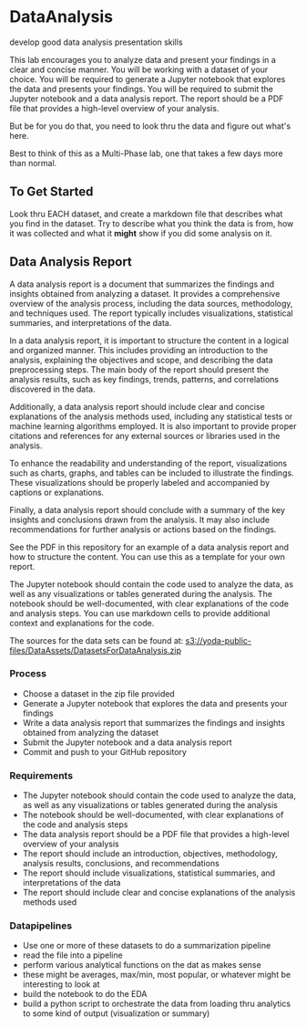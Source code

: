 # DataAnalysis
develop good data analysis presentation skills

This lab encourages you to analyze data and present your findings in a clear and concise manner. You will be working with a dataset of your choice. You will be required to generate a Jupyter notebook that explores the data and presents your findings. You will be required to submit the Jupyter notebook and a data analysis report. The report should be a PDF file that provides a high-level overview of your analysis.

But be for you do that, you need to look thru the data and figure out what's here.

Best to think of this as a Multi-Phase lab, one that takes a few days more than normal.

## To Get Started

Look thru EACH dataset, and create a markdown file that describes what you find in the dataset. 
Try to describe what you think the data is from, how it was collected and what it **might** show if you did some
analysis on it.

## Data Analysis Report

A data analysis report is a document that summarizes the findings and insights obtained from analyzing a dataset. It provides a comprehensive overview of the analysis process, including the data sources, methodology, and techniques used. The report typically includes visualizations, statistical summaries, and interpretations of the data.

In a data analysis report, it is important to structure the content in a logical and organized manner. This includes providing an introduction to the analysis, explaining the objectives and scope, and describing the data preprocessing steps. The main body of the report should present the analysis results, such as key findings, trends, patterns, and correlations discovered in the data.

Additionally, a data analysis report should include clear and concise explanations of the analysis methods used, including any statistical tests or machine learning algorithms employed. It is also important to provide proper citations and references for any external sources or libraries used in the analysis.

To enhance the readability and understanding of the report, visualizations such as charts, graphs, and tables can be included to illustrate the findings. These visualizations should be properly labeled and accompanied by captions or explanations.

Finally, a data analysis report should conclude with a summary of the key insights and conclusions drawn from the analysis. It may also include recommendations for further analysis or actions based on the findings.

See the PDF in this repository for an example of a data analysis report and how to structure the content. You can use this as a template for your own report.

The Jupyter notebook should contain the code used to analyze the data, as well as any visualizations or tables generated during the analysis. The notebook should be well-documented, with clear explanations of the code and analysis steps. You can use markdown cells to provide additional context and explanations for the code.

The sources for the data sets can be found at: [s3://yoda-public-files/DataAssets/DatasetsForDataAnalysis.zip](https://yoda-public-files.s3.us-east-2.amazonaws.com/DataAssets/DatasetsForDataAnalysis.zip)

### Process

- Choose a dataset in the zip file provided
- Generate a Jupyter notebook that explores the data and presents your findings
- Write a data analysis report that summarizes the findings and insights obtained from analyzing the dataset
- Submit the Jupyter notebook and a data analysis report
- Commit and push to your GitHub repository

### Requirements

- The Jupyter notebook should contain the code used to analyze the data, as well as any visualizations or tables generated during the analysis
- The notebook should be well-documented, with clear explanations of the code and analysis steps
- The data analysis report should be a PDF file that provides a high-level overview of your analysis
- The report should include an introduction, objectives, methodology, analysis results, conclusions, and recommendations
- The report should include visualizations, statistical summaries, and interpretations of the data
- The report should include clear and concise explanations of the analysis methods used

### Datapipelines

- Use one or more of these datasets to do a summarization pipeline
- read the file into a pipeline
- perform various analytical functions on the dat as makes sense
- these might be averages, max/min, most popular, or whatever might be interesting to look at
- build the notebook to do the EDA
- build a python script to orchestrate the data from loading thru analytics to some kind of output (visualization or summary)
